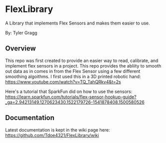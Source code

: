 # FlexLibrary

A Library that implements Flex Sensors and makes them easier to use. 

By: Tyler Gragg

## Overview

This repo was first created to provide an easier way to read, calibrate, and implement flex sensors in a project. This repo provides the abliity to smooth out data as in comes in from the Flex Sensor using a few different smoothing algoithms. I first used this in a 3D printed robotic hand:  
https://www.youtube.com/watch?v=TQ_TahQRkv4&t=2s

Here's a tutorial that SparkFun did on how to use the sensors:  
https://learn.sparkfun.com/tutorials/flex-sensor-hookup-guide?_ga=2.94213149.1270623430.1522179726-1541878408.1500580526



## Documentation 

Latest documentation is kept in the wiki page here:  
https://github.com/Tdoe4321/FlexLibrary/wiki

